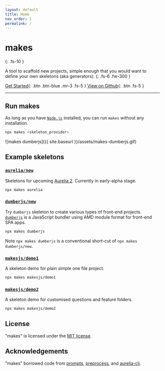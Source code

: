 ```yaml
---
layout: default
title: Home
nav_order: 1
permalink: /
---
```


# makes
{: .fs-10 }

A tool to scaffold new projects, simple enough that you would want to define your own skeletons (aka generators).
{: .fs-6 .fw-300 }

[Get Started](./get-started){: .btn .btn-blue .mr-3 .fs-5 } [View on Github](https://github.com/makesjs/makes){: .btn .fs-5 }

---

## Run makes

As long as you have [`Node.js`](https://nodejs.org) installed, you can run `makes` without any installation.

```bash
npx makes <skeleton_provider>
```

![makes dumberjs]({{ site.baseurl }}/assets/makes-dumberjs.gif)

## Example skeletons

### [`aurelia/new`](https://github.com/aurelia/new)

Skeletons for upcoming [Aurelia 2](https://docs.aurelia.io). Currently in early-alpha stage.

```bash
npx makes aurelia
```

### [`dumberjs/new`](https://github.com/dumberjs/new)

Try `dumberjs` skeleton to create various types of front-end projects. [`dumberjs`](https://github.com/dumberjs/dumber) is a JavaScript bundler using AMD module format for front-end SPA apps.

```bash
npx makes dumberjs
```

Note `npx makes dumberjs` is a conventional short-cut of `npx makes dumberjs/new`.

### [`makesjs/demo1`](https://github.com/makesjs/demo1)

A skeleton demo for plain simple one file project.

```bash
npx makes makesjs/demo1
```

### [`makesjs/demo2`](https://github.com/makesjs/demo2)

A skeleton demo for customised questions and feature folders.
```bash
npx makes makesjs/demo2
```

## License

"makes" is licensed under the [MIT license](https://github.com/makesjs/makes/blob/master/LICENSE).

## Acknowledgements

"makes" borrowed code from [prompts](https://github.com/terkelg/prompts), [preprocess](https://github.com/jsoverson/preprocess), and [aurelia-cli](https://github.com/aurelia/cli).
